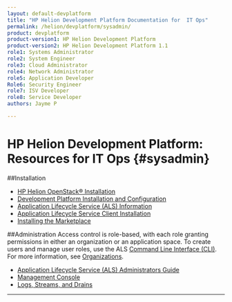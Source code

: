 ```yaml
---
layout: default-devplatform
title: "HP Helion Development Platform Documentation for  IT Ops"
permalink: /helion/devplatform/sysadmin/
product: devplatform
product-version1: HP Helion Development Platform
product-version2: HP Helion Development Platform 1.1
role1: Systems Administrator 
role2: System Engineer
role3: Cloud Administrator
role4: Network Administrator
role5: Application Developer
Role6: Security Engineer
role7: ISV Developer
role8: Service Developer
authors: Jayme P

---
```

<!--PUBLISHED-->
# HP Helion Development Platform: Resources for IT Ops {#sysadmin}

##Installation

* [HP Helion OpenStack&reg; Installation](/helion/openstack/1.1/install/overview/)
* [Development Platform Installation and Configuration](/helion/devplatform/install/)
* [Application Lifecycle Service (ALS) Information](/helion/devplatform/1.1/als/)
* [Application Lifecycle Service Client Installation](/helion/devplatform/1.1/als/user/client/)
* [Installing the Marketplace](/helion/devplatform/marketplace)

##Administration
Access control is role-based, with each role granting permissions in either an organization or an application space. To create users and manage user roles, use the ALS  [Command Line Interface (CLI)](/helion/devplatform/1.1/als/user/reference/client-ref/). For more information, see [Organizations](/helion/devplatform/1.1/als/user/reference/client-ref/#organizations).

- [Application Lifecycle Service (ALS) Administrators Guide](/helion/devplatform/1.1/als/admin/)
- [Management Console](/helion/devplatform/1.1/als/user/console/)
- [Logs, Streams, and Drains](/helion/devplatform/1.1/als/user/deploy/app-logs/)

----
